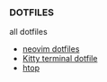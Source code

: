 ### DOTFILES

all dotfiles
- [neovim dotfiles](./nvim/README.md)
- [Kitty terminal dotfile](./kitty/kitty.conf)
- [htop](./htop/htoprc)
